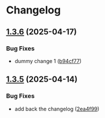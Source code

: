 # Changelog

## [1.3.6](https://github.com/jamiemoore/tools/compare/v1.3.5...v1.3.6) (2025-04-17)


### Bug Fixes

* dummy change 1 ([b94cf77](https://github.com/jamiemoore/tools/commit/b94cf77ff0c01a13609477d135262923eb5eb3aa))

## [1.3.5](https://github.com/jamiemoore/tools/compare/v1.3.4...v1.3.5) (2025-04-14)


### Bug Fixes

* add back the changelog ([2ea4f99](https://github.com/jamiemoore/tools/commit/2ea4f99d2a839b1cce3e45bfac192d778865b66d))
